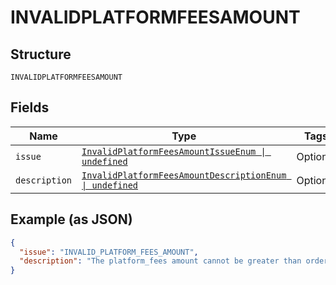 
# INVALIDPLATFORMFEESAMOUNT

## Structure

`INVALIDPLATFORMFEESAMOUNT`

## Fields

| Name | Type | Tags | Description |
|  --- | --- | --- | --- |
| `issue` | [`InvalidPlatformFeesAmountIssueEnum \| undefined`](../../doc/models/invalid-platform-fees-amount-issue-enum.md) | Optional | - |
| `description` | [`InvalidPlatformFeesAmountDescriptionEnum \| undefined`](../../doc/models/invalid-platform-fees-amount-description-enum.md) | Optional | - |

## Example (as JSON)

```json
{
  "issue": "INVALID_PLATFORM_FEES_AMOUNT",
  "description": "The platform_fees amount cannot be greater than order amount."
}
```

